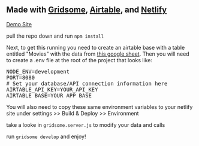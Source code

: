 
## Made with [Gridsome](https://gridsome.org/docs), [Airtable](https://airtable.com/), and [Netlify](https://www.netlify.com/)

[Demo Site](https://starwarsgridsome.netlify.com/)

pull the repo down and run ```npm install```

Next, to get this running you need to create an airtable base with a table entitled "Movies" with the data from [this google sheet](https://docs.google.com/spreadsheets/d/1cwLHUPc6RL_raj7m71vt0IrhJ3vQgvUKRZSaFVG49LY/edit?usp=sharing). Then you will need to create a .env file at the root of the project that looks like:

<pre>NODE_ENV=development
PORT=8080
# Set your database/API connection information here
AIRTABLE_API_KEY=YOUR_API_KEY
AIRTABLE_BASE=YOUR_APP_BASE</pre>

You will also need to copy these same environment variables to your netlify site under settings >> Build & Deploy >> Environment

take a looke in ```gridsome.server.js``` to modify your data and calls

run ```gridsome develop``` and enjoy!
